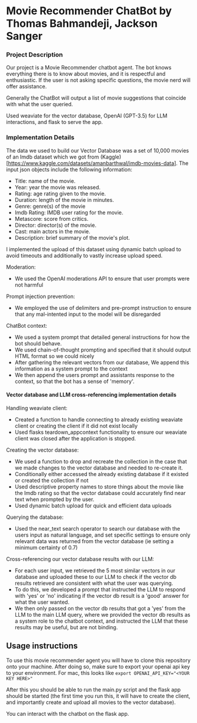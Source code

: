 # Movie Recommender ChatBot by Thomas Bahmandeji, Jackson Sanger

### Project Description
Our project is a Movie Recommender chatbot agent. The bot knows everything there is to know about movies, and it is respectful and enthusiastic. If the user is not asking specific questions, the movie nerd will offer assistance.

Generally the ChatBot will output a list of movie suggestions that coincide with what the user queried.

Used weaviate for the vector database, OpenAI (GPT-3.5) for LLM interactions, and flask to serve the app.

### Implementation Details

The data we used to build our Vector Database was a set of 10,000 movies of an Imdb dataset which we got from (Kaggle)[https://www.kaggle.com/datasets/amanbarthwal/imdb-movies-data]. The input json objects include the following information:
* Title: name of the movie.
* Year: year the movie was released.
* Rating: age rating given to the movie. 
* Duration: length of the movie in minutes.
* Genre: genre(s) of the movie
* Imdb Rating: IMDB user rating for the movie.
* Metascore: score from critics.
* Director: director(s) of the movie.
* Cast: main actors in the movie.
* Description: brief summary of the movie's plot.

I implemented the upload of this dataset using dynamic batch upload to avoid timeouts and additionally to vastly increase upload speed.

Moderation:
- We used the OpenAI moderations API to ensure that user prompts were not harmful

Prompt injection prevention:
- We employed the use of delimiters and pre-prompt instruction to ensure that any mal-intented input to the model will be disregarded

ChatBot context:
- We used a system prompt that detailed general instructions for how the bot should behave.
- We used chain-of-thought prompting and specified that it should output HTML format so we could nicely 
- After gathering the relevant vectors from our database, We append this information as a system prompt to the context
- We then append the users prompt and assistants response to the context, so that the bot has a sense of 'memory'.

#### Vector database and LLM cross-referencing implementation details

Handling weaviate client:
- Created a function to handle connecting to already existing weaviate client or creating the client if it did not exist locally
- Used flasks teardown_appcontext functionality to ensure our weaviate client was closed after the application is stopped.

Creating the vector database:
- We used a function to drop and recreate the collection in the case that we made changes to the vector database and needed to re-create it.
- Conditionally either accessed the already existing database if it existed or created the collection if not
- Used descriptive property names to store things about the movie like the Imdb rating so that the vector database could accurately find near text when prompted by the user. 
- Used dynamic batch upload for quick and efficient data uploads

Querying the database:
- Used the near_text search operator to search our database with the users input as natural language, and set specific settings to ensure only relevant data was returned from the vector database (ie setting a minimum certainty of 0.7)

Cross-referencing our vector database results with our LLM:
- For each user input, we retrieved the 5 most similar vectors in our database and uploaded these to our LLM to check if the vector db results retrieved are consistent with what the user was querying.
- To do this, we developed a prompt that instructed the LLM to respond with 'yes' or 'no' indicating if the vector db result is a 'good' answer for what the user wanted.
- We then only passed on the vector db results that got a 'yes' from the LLM to the main LLM query, where we provided the vector db results as a system role to the chatbot context, and instructed the LLM that these results may be useful, but are not binding.


## Usage instructions

To use this movie recommender agent you will have to clone this repository onto your machine. After doing so, make sure to export your openai api key to your environment. For mac, this looks like ```export OPENAI_API_KEY="<YOUR KEY HERE>"```

After this you should be able to run the main.py script and the flask app should be started (the first time you run this, it will have to create the client, and importantly create and upload all movies to the vector database).

You can interact with the chatbot on the flask app.

